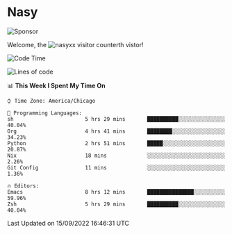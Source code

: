 # Nasy

<!--
<p align="center">
<img height="200" src="https://github-readme-stats.vercel.app/api?username=nasyxx&count_private=true&show_icons=true&theme=dracula&include_all_commits=true"/>
<img height="200" src="https://github-readme-stats.vercel.app/api/top-langs/?username=nasyxx&theme=dracula&hide=html,jupyter+notebook&count_private=true&show_icons=true"/>
</p>

  
----------------
-->

![Sponsor](https://img.shields.io/static/v1.svg?label=Sponsor&message=%E2%9D%A4&logo=GitHub&style=flat&color=pink)
 
Welcome, the ![nasyxx visitor counter](https://count.getloli.com/get/@nasyxx?theme=rule34)th vistor!
 
<!--START_SECTION:waka-->
![Code Time](http://img.shields.io/badge/Code%20Time-2%2C630%20hrs%2038%20mins-blue)

![Lines of code](https://img.shields.io/badge/From%20Hello%20World%20I%27ve%20Written-5%20Million%20lines%20of%20code-blue)

📊 **This Week I Spent My Time On** 

```text
⌚︎ Time Zone: America/Chicago

💬 Programming Languages: 
sh                       5 hrs 29 mins       ██████████░░░░░░░░░░░░░░░   40.04% 
Org                      4 hrs 41 mins       ████████░░░░░░░░░░░░░░░░░   34.23% 
Python                   2 hrs 51 mins       █████░░░░░░░░░░░░░░░░░░░░   20.87% 
Nix                      18 mins             ░░░░░░░░░░░░░░░░░░░░░░░░░   2.26% 
Git Config               11 mins             ░░░░░░░░░░░░░░░░░░░░░░░░░   1.36%

🔥 Editors: 
Emacs                    8 hrs 12 mins       ███████████████░░░░░░░░░░   59.96% 
Zsh                      5 hrs 29 mins       ██████████░░░░░░░░░░░░░░░   40.04%

```


 Last Updated on 15/09/2022 16:46:31 UTC
<!--END_SECTION:waka-->

<!-- ![visitors](https://visitor-badge.laobi.icu/badge?page_id=nasyxx.nasyxx) -->
